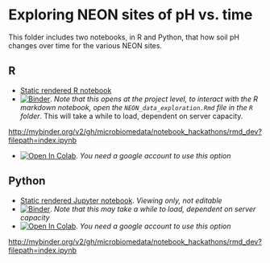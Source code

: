 # Exploring NEON sites of pH vs. time

This folder includes two notebooks, in R and Python, that how soil pH changes over time for the various NEON sites.
 
## R
- [Static rendered R notebook](https://github.com/microbiomedata/notebook_hackathons/blob/main/NEON_ph_by_time/R/NEON_data_exploration.md)
- [![Binder](https://mybinder.org/badge_logo.svg)](http://mybinder.org/v2/gh/microbiomedata/notebook_hackathons/rmd_dev?urlpath=rstudio). _Note that this opens at the project level, to interact with the R markdown notebook, open the `NEON_data_exploration.Rmd` file in the `R` folder_.  This will take a while to load, dependent on server capacity.

http://mybinder.org/v2/gh/microbiomedata/notebook_hackathons/rmd_dev?filepath=index.ipynb

- [![Open In Colab](https://colab.research.google.com/assets/colab-badge.svg)](https://colab.research.google.com/github/microbiomedata/notebook_hackathons/blob/rmd_dev/NEON_ph_by_time/R/NEON_data_exploration.ipynb). _You need a google account to use this option_

## Python
- [Static rendered Jupyter notebook](https://nbviewer.org/github/microbiomedata/notebook_hackathons/blob/main/NEON_ph_by_time/python/neon_time_series_data_with_map.ipynb). _Viewing only, not editable_
- [![Binder](https://mybinder.org/badge_logo.svg)](https://mybinder.org/v2/gh/microbiomedata/notebook_hackathons/main?labpath=NEON_ph_by_time%2Fpython%2Fneon_time_series_data_with_map.ipynb). _Note that this may take a while to load, dependent on server capacity_
- [![Open In Colab](https://colab.research.google.com/assets/colab-badge.svg)](https://colab.research.google.com/github/microbiomedata/notebook_hackathons/blob/main/NEON_ph_by_time/python/neon_time_series_data_with_map.ipynb). _You need a google account to use this option_


http://mybinder.org/v2/gh/microbiomedata/notebook_hackathons/rmd_dev?filepath=index.ipynb

